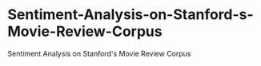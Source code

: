 # Sentiment-Analysis-on-Stanford-s-Movie-Review-Corpus
Sentiment Analysis on Stanford's Movie Review Corpus
